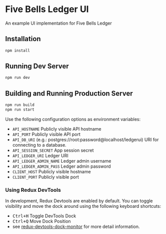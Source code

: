 # Five Bells Ledger UI

An example UI implementation for Five Bells Ledger

## Installation

```bash
npm install
```

## Running Dev Server

```bash
npm run dev
```

## Building and Running Production Server

```bash
npm run build
npm run start
```

Use the following configuration options as environment variables:

* `API_HOSTNAME` Publicly visible API hostname
* `API_PORT` Publicly visible API port
* `API_DB_URI` (e.g.: postgres://root:password@localhost/ledgerui) URI for connecting to a database.    
* `API_SESSION_SECRET` App session secret
* `API_LEDGER_URI` Ledger URI
* `API_LEDGER_ADMIN_NAME` Ledger admin username
* `API_LEDGER_ADMIN_PASS` Ledger admin password
* `CLIENT_HOST` Publicly visible hostname
* `CLIENT_PORT` Publicly visible port

### Using Redux DevTools

In development, Redux Devtools are enabled by default. You can toggle visibility and move the dock around using the following keyboard shortcuts:

- <kbd>Ctrl+H</kbd> Toggle DevTools Dock
- <kbd>Ctrl+Q</kbd> Move Dock Position
- see [redux-devtools-dock-monitor](https://github.com/gaearon/redux-devtools-dock-monitor) for more detail information.